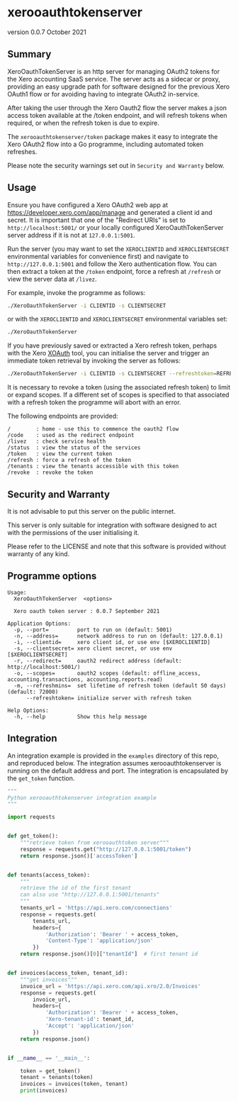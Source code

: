 # xerooauthtokenserver

version 0.0.7 October 2021

## Summary

XeroOauthTokenServer is an http server for managing OAuth2 tokens for
the Xero accounting SaaS service. The server acts as a sidecar or proxy,
providing an easy upgrade path for software designed for the previous
Xero OAuth1 flow or for avoiding having to integrate OAuth2 in-service.

After taking the user through the Xero Oauth2 flow the server makes a
json access token available at the /token endpoint, and will refresh
tokens when required, or when the refresh token is due to expire.

The `xerooauthtokenserver/token` package makes it easy to integrate the
Xero OAuth2 flow into a Go programme, including automated token
refreshes.

Please note the security warnings set out in `Security and Warranty`
below.

## Usage

Ensure you have configured a Xero OAuth2 web app at
https://developer.xero.com/app/manage and generated a client id and
secret. It is important that one of the "Redirect URIs" is set to
`http://localhost:5001/` or your locally configured XeroOauthTokenServer
server address if it is not at `127.0.0.1:5001`.

Run the server (you may want to set the `XEROCLIENTID` and
`XEROCLIENTSECRET` environmental variables for convenience first) and
navigate to `http://127.0.0.1:5001` and follow the Xero authentication
flow. You can then extract a token at the `/token` endpoint, force a
refresh at `/refresh` or view the server data at `/livez`.

For example, invoke the programme as follows:

```bash
./XeroOauthTokenServer -i CLIENTID -s CLIENTSECRET
```

or with the `XEROCLIENTID` and `XEROCLIENTSECRET` environmental
variables set:

```bash
./XeroOauthTokenServer
```

If you have previously saved or extracted a Xero refresh token, perhaps
with the Xero [XOAuth](https://github.com/XeroAPI/xoauth) tool, you can
initialise the server and trigger an immediate token retrieval by
invoking the server as follows:

```bash
./XeroOauthTokenServer -i CLIENTID -s CLIENTSECRET --refreshtoken=REFRESHTOKEN
```

It is necessary to revoke a token (using the associated refresh token)
to limit or expand scopes. If a different set of scopes is specified
to that associated with a refresh token the programme will abort with an
error.

The following endpoints are provided:

```
/        : home - use this to commence the oauth2 flow
/code    : used as the redirect endpoint
/livez   : check service health
/status  : view the status of the services
/token   : view the current token
/refresh : force a refresh of the token
/tenants : view the tenants accessible with this token
/revoke  : revoke the token
```

## Security and Warranty

It is not advisable to put this server on the public internet.

This server is only suitable for integration with software designed to
act with the permissions of the user initialising it.

Please refer to the LICENSE and note that this software is provided
without warranty of any kind.

## Programme options

```
Usage:
  XeroOauthTokenServer  <options>

  Xero oauth token server : 0.0.7 September 2021

Application Options:
  -p, --port=         port to run on (default: 5001)
  -n, --address=      network address to run on (default: 127.0.0.1)
  -i, --clientid=     xero client id, or use env [$XEROCLIENTID]
  -s, --clientsecret= xero client secret, or use env [$XEROCLIENTSECRET]
  -r, --redirect=     oauth2 redirect address (default: http://localhost:5001/)
  -o, --scopes=       oauth2 scopes (default: offline_access, accounting.transactions, accounting.reports.read)
  -m, --refreshmins=  set lifetime of refresh token (default 50 days) (default: 72000)
      --refreshtoken= initialize server with refresh token

Help Options:
  -h, --help          Show this help message

```

## Integration

An integration example is provided in the `examples` directory of this
repo, and reproduced below. The integration assumes xerooauthtokenserver
is running on the default address and port. The integration is
encapsulated by the `get_token` function.

```python
"""
Python xerooauthtokenserver integration example
"""

import requests


def get_token():
    """retrieve token from xerooauthtoken server"""
    response = requests.get("http://127.0.0.1:5001/token")
    return response.json()['accessToken']


def tenants(access_token):
    """
    retrieve the id of the first tenant
    can also use "http://127.0.0.1:5001/tenants"
    """
    tenants_url = 'https://api.xero.com/connections'
    response = requests.get(
        tenants_url,
        headers={
            'Authorization': 'Bearer ' + access_token,
            'Content-Type': 'application/json'
        })
    return response.json()[0]["tenantId"]  # first tenant id


def invoices(access_token, tenant_id):
    """get invoices"""
    invoice_url = 'https://api.xero.com/api.xro/2.0/Invoices'
    response = requests.get(
        invoice_url,
        headers={
            'Authorization': 'Bearer ' + access_token,
            'Xero-tenant-id': tenant_id,
            'Accept': 'application/json'
        })
    return response.json()


if __name__ == '__main__':

    token = get_token()
    tenant = tenants(token)
    invoices = invoices(token, tenant)
    print(invoices)

```
